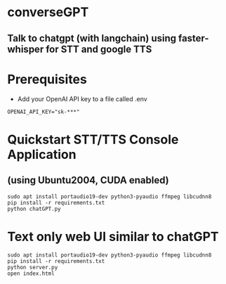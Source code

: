 # converseGPT
## Talk to chatgpt (with langchain) using faster-whisper for STT and google TTS

# Prerequisites
- Add your OpenAI API key to a file called .env
```
OPENAI_API_KEY="sk-***"
```

# Quickstart STT/TTS Console Application
## (using Ubuntu2004, CUDA enabled)
```
sudo apt install portaudio19-dev python3-pyaudio ffmpeg libcudnn8
pip install -r requirements.txt
python chatGPT.py
```

# Text only web UI similar to chatGPT
```
sudo apt install portaudio19-dev python3-pyaudio ffmpeg libcudnn8
pip install -r requirements.txt
python server.py
open index.html
```
